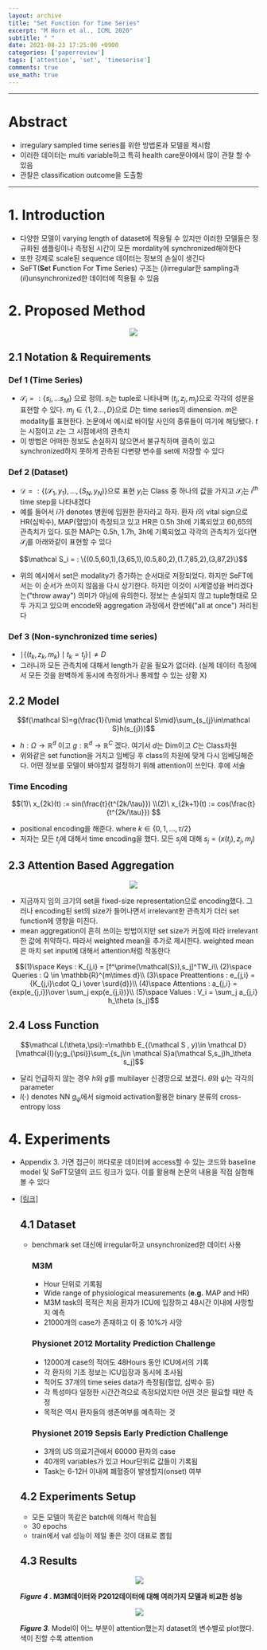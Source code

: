 ```yaml
---
layout: archive
title: "Set Function for Time Series"
excerpt: "M Horn et al., ICML 2020"
subtitle: " "
date: 2021-08-23 17:25:00 +0900
categories: ['paperreview']
tags: ['attention', 'set', 'timeserise']
comments: true
use_math: true
---
```


***

# Abstract

- irregulary sampled time series를 위한 방법론과 모델을 제시함
- 이러한 데이터는 multi variable하고 특히 health care분야에서 많이 관찰 할 수 있음
- 관찰은 classification outcome을 도출함

***

# 1. Introduction

- 다양한 모델이 varying length of dataset에 적용될 수 있지만 이러한 모델들은 정규화된 샘플링이나 측정된 시간이 모든 mordality에 synchronized해야한다
- 또한 강제로 scale된 sequence 데이터는 정보의 손실이 생긴다
- SeFT(**Se**t **F**unction For **T**ime Series) 구조는 $(i)$irregular한 sampling과 $(ii)$unsynchronized한 데이터에 적용될 수 있음

# 2. Proposed Method

<p align="center"><img src="/assets/images/setfunction/Untitled.png"></p>
<!-- ![Set%20Function%20for%20Time%20Series%20df63e87039b84c8a8798d0bd0808d75a/Untitled.png](Set%20Function%20for%20Time%20Series%20df63e87039b84c8a8798d0bd0808d75a/Untitled.png) -->

## 2.1 Notation & Requirements

### Def 1 (Time Series)

- $\mathcal S_{i} =: \{{s_{i},...s_{M}}\}$ 으로 정의. $s_{i}$는 tuple로 나타내며 $(t_j,z_j,m_j)$으로 각각의 성분을 표현할 수 있다. $m_{j}\in \{1,2...,D\}$으로 $D$는 time series의 dimension. $m$은 modality를 표현한다. 논문에서 예시로 바이탈 사인의 종류들이 여기에 해당됐다. $t$는 시점이고 $z$는 그 시점에서의 관측치
- 이 방법은 어떠한 정보도 손실하지 않으면서 불규칙하며 결측이 있고 synchronized하지 못하게 관측된 다변량 변수를 set에 저장할 수 있다

### Def 2 (Dataset)

- $\mathcal D =: \{(\mathcal S_{1},y_{1}),...,\mathcal (S_{N},y_{N})\}$으로 표현 $y_i$는 Class 중 하나의 값을 가지고 $\mathcal S_i$는 $i^{th}$ time step을 나타내겠다
- 예를 들어서 $i$가 denotes 병원에 입원한 환자라고 하자. 환자 $i$의 vital sign으로 HR(심박수), MAP(혈압)이 측정되고 있고 HR은 0.5h 3h에 기록되었고 60,65의 관측치가 있다. 또한 MAP는 0.5h, 1.7h, 3h에 기록되었고 각각의 관측치가 있다면 $\mathcal S_i$를 아래와같이 표현할 수 있다

<div style="text-align:center">
$$\mathcal S_i = : \{(0.5,60,1),(3,65,1),(0.5,80,2),(1.7,85,2),(3,87,2)\}$$
</div>

- 위의 예시에서 set은 modality가 증가하는 순서대로 저장되었다. 하지만 SeFT에서는 이 순서가 쓰이지 않음을 다시 상기한다. 하지만 이것이 시계열성을 버리겠다는("throw away") 의미가 아님에 유의한다. 정보는 손실되지 않고 tuple형태로 모두 가지고 있으며 encode와 aggregation 과정에서 한번에("all at once") 처리된다

### Def 3 (Non-synchronized time series)

- $\mid \{(t_k, z_k, m_k) \mid t_k = t_j\}\mid \neq D$
- 그러니까 모든 관측치에 대해서 length가 같을 필요가 없더라. (실제 데이터 측정에서 모든 것을 완벽하게 동시에 측정하거나 통제할 수 있는 상황 X)

## 2.2 Model

<div style="text-align:center">
$$f(\mathcal S)=g(\frac{1}{\mid \mathcal S\mid}\sum_{s_{j}\in\mathcal S}h(s_{j}))$$
</div>

- $h: \Omega\rightarrow \mathbb R^d$ 이고 $g :\mathbb R^d \rightarrow \mathbb R^C$ 겠다. 여기서 $d$는 Dim이고 $C$는 Class차원
- 위와같은 set function을 거치고 임베딩 후 class의 차원에 맞게 다시 임베딩해준다. 어떤 정보를 모델이 봐야할지 결정하기 위해 attention이 쓰인다. 후에 서술

### Time Encoding

<div style="text-align:center">
$$(1)\ x_{2k}(t) := sin(\frac{t}{t^{2k/\tau}})  \\(2)\ x_{2k+1}(t) := cos(\frac{t}{t^{2k/\tau}})  $$
</div>

- positional encoding을 해준다. where $k \in \{0,1,...,\tau/2\}$
- 저자는 모든 $t_j$에 대해서 time encoding을 했다. 모든 $s_j$에 대해 $s_j = (x(t_j),z_j,m_j)$

## 2.3 Attention Based Aggregation

<p align="center"><img src="/assets/images/setfunction/Untitled 1.png"></p>
<!-- ![Set%20Function%20for%20Time%20Series%20df63e87039b84c8a8798d0bd0808d75a/Untitled%201.png](Set%20Function%20for%20Time%20Series%20df63e87039b84c8a8798d0bd0808d75a/Untitled%201.png) -->

- 지금까지 임의 크기의 set을 fixed-size representation으로 encoding했다. 그러나 encoding된 set의 size가 들어나면서 irrelevant한 관측치가 더러 set function에 영향을 미친다.
- mean aggregation이 흔히 쓰이는 방법이지만 set size가 커짐에 따라 irrelevant한 값에 취약하다. 따라서 weighted mean을 추가로 제시한다. weighted mean은 마치 set input에 대해서 attention처럼 작동한다

<div style="text-align:center">
$$(1)\space Keys : K_{j,i} = [f^\prime(\mathcal{S}),s_j]^TW_i\\
(2)\space Queries : Q \in \mathbb{R}^{m\times d}\\
(3)\space Preattentions : e_{j,i} = {K_{j,i}\cdot Q_i \over \surd{d}}\\
(4)\space Attentions : a_{j,i} = {exp(e_{j,i})\over \sum_j exp(e_{j,i})}\\
(5)\space Values : V_i  = \sum_j a_{j,i} h_\theta (s_j)$$
</div>

## 2.4 Loss Function

<div style="text-align:center">
$$\mathcal L(\theta,\psi):=\mathbb E_{(\mathcal S , y)\in \mathcal D}[\mathcal{l}(y;g_{\psi})\sum_{s_j\in \mathcal S}a(\mathcal S,s_j)h_\theta s_j]$$
</div>

- 달리 언급하지 않는 경우 $h$와 $g$를 multilayer 신경망으로 보겠다. $\theta$와 $\psi$는 각각의 parameter
- $l(\cdot)$ denotes  NN $g_{\psi}$에서 sigmoid activation활용한 binary 분류의 cross-entropy loss

# 4. Experiments

- Appendix 3. 가면 접근이 까다로운 데이터에 access할 수 있는 코드와 baseline model 및 SeFT모델의 코드 링크가 있다. 이를 활용해 논문의 내용을 직접 실험해볼 수 있다
- [[링크]](https://github.com/BorgwardtLab/Set_Functions_for_Time_Series)

  ## 4.1 Dataset

  - benchmark set 대신에 irregular하고 unsynchronized한 데이터 사용

    ### M3M

    - Hour 단위로 기록됨
    - Wide range of physiological measurements (**e.g.** MAP and HR)
    - M3M task의 목적은 처음 환자가 ICU에 입장하고 48시간 이내에 사망할지 예측
    - 21000개의 case가 존재하고 이 중 10%가 사망

    ### Physionet 2012 Mortality Prediction Challenge

    - 12000개 case의 적어도 48Hours 동안 ICU에서의 기록
    - 각 환자의 기초 정보는 ICU입장과 동시에 조사됨
    - 적어도 37개의 time seies data가 측정됨(혈압,  심박수 등)
    - 각 특성마다 일정한 시간간격으로 측정되었지만 어떤 것은 필요할 때만 측정
    - 목적은 역시 환자들의 생존여부를 예측하는 것

    ### Physionet 2019 Sepsis Early Prediction Challenge

    - 3개의 US 의료기관에서 60000 환자의 case
    - 40개의 variables가 있고 Hour단위로 값들이 기록됨
    - Task는 6-12H 이내에 폐혈증이 발생할지(onset) 여부

  ## 4.2 Experiments Setup

  - 모든 모델이 똑같은 batch에 의해서 학습됨
  - 30 epochs
  - train에서 val 성능이 제일 좋은 것이 대표로 뽑힘

  ## 4.3 Results
  
  <p align="center"><img src="/assets/images/setfunction/Untitled 2.png"></p>
  <!-- ![Set%20Function%20for%20Time%20Series%20df63e87039b84c8a8798d0bd0808d75a/Untitled%202.png](Set%20Function%20for%20Time%20Series%20df63e87039b84c8a8798d0bd0808d75a/Untitled%202.png) -->

  ***Figure 4* . M3M데이터와 P2012데이터에 대해 여러가지 모델과 비교한 성능**
  
  <p align="center"><img src="/assets/images/setfunction/Untitled 3.png"></p>
  <!-- ![Set%20Function%20for%20Time%20Series%20df63e87039b84c8a8798d0bd0808d75a/Untitled%203.png](Set%20Function%20for%20Time%20Series%20df63e87039b84c8a8798d0bd0808d75a/Untitled%203.png) -->

  ***Figure 3***. Model이 어느 부분이 attention했는지 dataset의 변수별로 plot했다. 색이 진할 수록 attention